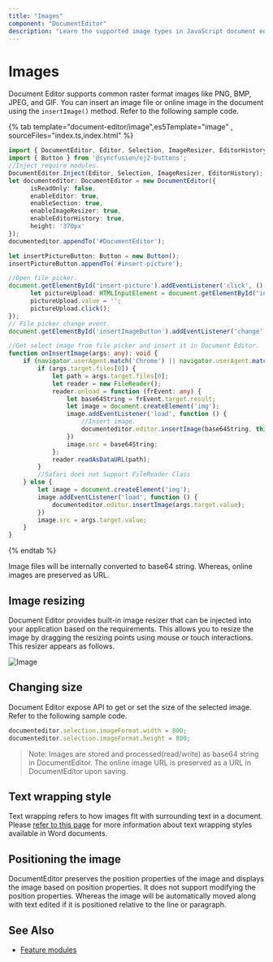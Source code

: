 ```yaml
---
title: "Images"
component: "DocumentEditor"
description: "Learn the supported image types in JavaScript document editor and how to insert, resize, format images."
---
```


# Images

Document Editor supports common raster format images like PNG, BMP, JPEG, and GIF. You can insert an image file or online image in the document using the `insertImage()` method. Refer to the following sample code.

{% tab template="document-editor/image",es5Template="image" , sourceFiles="index.ts,index.html" %}

```typescript
import { DocumentEditor, Editor, Selection, ImageResizer, EditorHistory } from '@syncfusion/ej2-documenteditor';
import { Button } from '@syncfusion/ej2-buttons';
//Inject require modules.
DocumentEditor.Inject(Editor, Selection, ImageResizer, EditorHistory);
let documenteditor: DocumentEditor = new DocumentEditor({
      isReadOnly: false,
      enableEditor: true,
      enableSection: true,
      enableImageResizer: true,
      enableEditorHistory: true,
      height: '370px'
});
documenteditor.appendTo('#DocumentEditor');

let insertPictureButton: Button = new Button();
insertPictureButton.appendTo('#insert-picture');

//Open file picker.
document.getElementById('insert-picture').addEventListener('click', () => {
      let pictureUpload: HTMLInputElement = document.getElementById("insertImageButton") as HTMLInputElement;
      pictureUpload.value = '';
      pictureUpload.click();
});
// File picker change event.
document.getElementById('insertImageButton').addEventListener('change', onInsertImage);

//Get select image from file picker and insert it in Document Editor.
function onInsertImage(args: any): void {
    if (navigator.userAgent.match('Chrome') || navigator.userAgent.match('Firefox') || navigator.userAgent.match('Edge') || navigator.userAgent.match('MSIE') || navigator.userAgent.match('.NET')) {
        if (args.target.files[0]) {
            let path = args.target.files[0];
            let reader = new FileReader();
            reader.onload = function (frEvent: any) {
                let base64String = frEvent.target.result;
                let image = document.createElement('img');
                image.addEventListener('load', function () {
                    //Insert image.
                    documenteditor.editor.insertImage(base64String, this.width, this.height);
                })
                image.src = base64String;
            };
            reader.readAsDataURL(path);
        }
        //Safari does not Support FileReader Class
    } else {
        let image = document.createElement('img');
        image.addEventListener('load', function () {
            documenteditor.editor.insertImage(args.target.value);
        })
        image.src = args.target.value;
    }
}
```

{% endtab %}

Image files will be internally converted to base64 string. Whereas, online images are preserved as URL.

## Image resizing

Document Editor provides built-in image resizer that can be injected into your application based on the requirements. This allows you to resize the image by dragging the resizing points using mouse or touch interactions. This resizer appears as follows.

![Image](images/image.png)

## Changing size

Document Editor expose API to get or set the size of the selected image. Refer to the following sample code.

```typescript
documenteditor.selection.imageFormat.width = 800;
documenteditor.selection.imageFormat.height = 800;
```

>Note: Images are stored and processed(read/write) as base64 string in DocumentEditor. The online image URL is preserved as a URL in DocumentEditor upon saving.

## Text wrapping style

Text wrapping refers to how images fit with surrounding text in a document. Please [refer to this page](../document-editor/text-wrapping-style) for more information about text wrapping styles available in Word documents.

## Positioning the image

DocumentEditor preserves the position properties of the image and displays the image based on position properties. It does not support modifying the position properties. Whereas the image will be automatically moved along with text edited if it is positioned relative to the line or paragraph.

## See Also

* [Feature modules](../document-editor/feature-module/)
